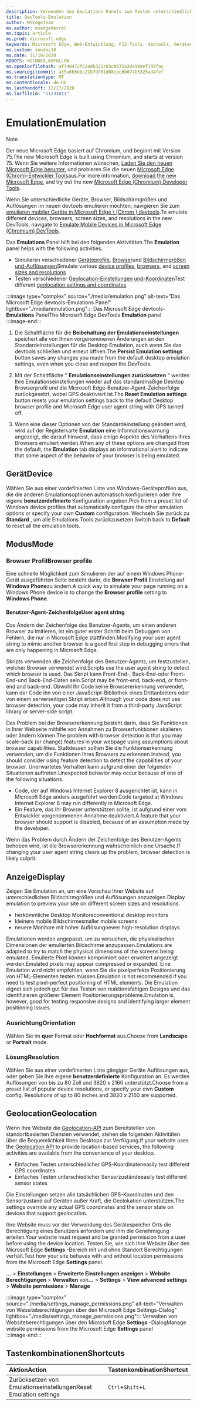 ```yaml
---
description: Verwenden des Emulations Panels zum Testen unterschiedlicher Browser Profile, Bildschirmgrößen und Auflösungen sowie GPS-Positionskoordinaten
title: DevTools-Emulation
author: MSEdgeTeam
ms.author: msedgedevrel
ms.topic: article
ms.prod: microsoft-edge
keywords: Microsoft Edge, Web-Entwicklung, F12-Tools, devtools, Geräteemulation, reaktionsfähiges Design, Geolocation, Auflösung
ms.custom: seodec18
ms.date: 11/19/2020
ROBOTS: NOINDEX,NOFOLLOW
ms.openlocfilehash: af740472f22a8b322c03cb672a3da909ef195fac
ms.sourcegitcommit: a35a6b5bbc21b7df61d08cbc6b074b5325ad4fef
ms.translationtype: MT
ms.contentlocale: de-DE
ms.lasthandoff: 12/17/2020
ms.locfileid: "11233811"
---
```

# <span data-ttu-id="3dd5d-104">Emulation</span><span class="sxs-lookup"><span data-stu-id="3dd5d-104">Emulation</span></span>  

> [!NOTE]
> <span data-ttu-id="3dd5d-105">Der neue Microsoft Edge basiert auf Chromium, und beginnt mit Version 75.</span><span class="sxs-lookup"><span data-stu-id="3dd5d-105">The new Microsoft Edge is built using Chromium, and starts at version 75.</span></span>  <span data-ttu-id="3dd5d-106">Wenn Sie weitere Informationen wünschen, [Laden Sie den neuen Microsoft Edge herunter][MicrosoftNewEdge], und probieren Sie die neuen [Microsoft Edge (Chrom)-Entwickler Tools][DevtoolsGuideChromium]aus.</span><span class="sxs-lookup"><span data-stu-id="3dd5d-106">For more information, [download the new Microsoft Edge][MicrosoftNewEdge], and try out the new [Microsoft Edge (Chromium) Developer Tools][DevtoolsGuideChromium].</span></span>  
> 
> <span data-ttu-id="3dd5d-107">Wenn Sie unterschiedliche Geräte, Browser, Bildschirmgrößen und Auflösungen im neuen devtools emulieren möchten, navigieren Sie zum [emulieren mobiler Geräte in Microsoft Edge \ (Chrom \) devtools][DevtoolsGuideChromiumDeviceMode].</span><span class="sxs-lookup"><span data-stu-id="3dd5d-107">To emulate different devices, browsers, screen sizes, and resolutions in the new DevTools, navigate to [Emulate Mobile Devices in Microsoft Edge \(Chromium\) DevTools][DevtoolsGuideChromiumDeviceMode].</span></span>  

<span data-ttu-id="3dd5d-108">Das **Emulations** Panel hilft bei den folgenden Aktivitäten.</span><span class="sxs-lookup"><span data-stu-id="3dd5d-108">The **Emulation** panel helps with the following activities.</span></span>    

*   <span data-ttu-id="3dd5d-109">Simulieren verschiedener [Geräteprofile](#device), [Browser](#browser-profile)und [Bildschirmgrößen und-Auflösungen](#display)</span><span class="sxs-lookup"><span data-stu-id="3dd5d-109">Simulate various [device profiles](#device), [browsers](#browser-profile), and [screen sizes and resolutions](#display)</span></span>  
*   <span data-ttu-id="3dd5d-110">Testen verschiedener [Geolocation-Einstellungen und-Koordinaten](#geolocation)</span><span class="sxs-lookup"><span data-stu-id="3dd5d-110">Test different [geolocation settings and coordinates](#geolocation)</span></span>  

:::image type="complex" source="./media/emulation.png" alt-text="Das Microsoft Edge devtools-Emulations Panel" lightbox="./media/emulation.png":::
   <span data-ttu-id="3dd5d-112">Das Microsoft Edge devtools- **Emulations** Panel</span><span class="sxs-lookup"><span data-stu-id="3dd5d-112">The Microsoft Edge DevTools **Emulation** panel</span></span>  
:::image-end:::  

1.  <span data-ttu-id="3dd5d-113">Die Schaltfläche für die **Beibehaltung der Emulationseinstellungen** speichert alle von Ihnen vorgenommenen Änderungen an den Standardeinstellungen für die Desktop Emulation, auch wenn Sie das devtools schließen und erneut öffnen.</span><span class="sxs-lookup"><span data-stu-id="3dd5d-113">The **Persist Emulation settings** button saves any changes you made from the default desktop emulation settings, even when you close and reopen the DevTools.</span></span>  

1.  <span data-ttu-id="3dd5d-114">Mit der Schaltfläche " **Emulationseinstellungen zurücksetzen** " werden Ihre Emulationseinstellungen wieder auf das standardmäßige Desktop Browserprofil und die Microsoft Edge-Benutzer-Agent-Zeichenfolge zurückgesetzt, wobei GPS deaktiviert ist.</span><span class="sxs-lookup"><span data-stu-id="3dd5d-114">The **Reset Emulation settings** button resets your emulation settings back to the default Desktop browser profile and Microsoft Edge user agent string with GPS turned off.</span></span>  

1.  <span data-ttu-id="3dd5d-115">Wenn eine dieser Optionen von der Standardeinstellung geändert wird, wird auf der Registerkarte **Emulation** eine Informationswarnung angezeigt, die darauf hinweist, dass einige Aspekte des Verhaltens Ihres Browsers emuliert werden.</span><span class="sxs-lookup"><span data-stu-id="3dd5d-115">When any of these options are changed from the default, the **Emulation** tab displays an informational alert to indicate that some aspect of the behavior of your browser is being emulated.</span></span>  

## <span data-ttu-id="3dd5d-116">Gerät</span><span class="sxs-lookup"><span data-stu-id="3dd5d-116">Device</span></span>  

<span data-ttu-id="3dd5d-117">Wählen Sie aus einer vordefinierten Liste von Windows-Geräteprofilen aus, die die anderen Emulationsoptionen automatisch konfigurieren oder Ihre eigene **benutzerdefinierte** Konfiguration angeben.</span><span class="sxs-lookup"><span data-stu-id="3dd5d-117">Pick from a preset list of Windows device profiles that automatically configure the other emulation options or specify your own **Custom** configuration.</span></span>  <span data-ttu-id="3dd5d-118">Wechseln Sie zurück zu **Standard** , um alle Emulations Tools zurückzusetzen.</span><span class="sxs-lookup"><span data-stu-id="3dd5d-118">Switch back to **Default** to reset all the emulation tools.</span></span>  

## <span data-ttu-id="3dd5d-119">Modus</span><span class="sxs-lookup"><span data-stu-id="3dd5d-119">Mode</span></span>  

### <span data-ttu-id="3dd5d-120">Browser Profil</span><span class="sxs-lookup"><span data-stu-id="3dd5d-120">Browser profile</span></span>  

<span data-ttu-id="3dd5d-121">Eine schnelle Möglichkeit zum Simulieren der auf einem Windows Phone-Gerät ausgeführten Seite besteht darin, die **Browser Profil** Einstellung auf **Windows Phone**zu ändern.</span><span class="sxs-lookup"><span data-stu-id="3dd5d-121">A quick way to simulate your page running on a Windows Phone device is to change the **Browser profile** setting to **Windows Phone**.</span></span>  

#### <span data-ttu-id="3dd5d-122">Benutzer-Agent-Zeichenfolge</span><span class="sxs-lookup"><span data-stu-id="3dd5d-122">User agent string</span></span>  

<span data-ttu-id="3dd5d-123">Das Ändern der Zeichenfolge des Benutzer-Agents, um einen anderen Browser zu imitieren, ist ein guter erster Schritt beim Debuggen von Fehlern, die nur in Microsoft Edge stattfinden.</span><span class="sxs-lookup"><span data-stu-id="3dd5d-123">Modifying your user agent string to mimic another browser is a good first step in debugging errors that are only happening in Microsoft Edge.</span></span>  

<span data-ttu-id="3dd5d-124">Skripts verwenden die Zeichenfolge des Benutzer-Agents, um festzustellen, welcher Browser verwendet wird.</span><span class="sxs-lookup"><span data-stu-id="3dd5d-124">Scripts use the user agent string to detect which browser is used.</span></span>  <span data-ttu-id="3dd5d-125">Das Skript kann Front-End-, Back-End-oder Front-End-und Back-End-Daten sein.</span><span class="sxs-lookup"><span data-stu-id="3dd5d-125">Script may be front-end, back-end, or front-end and back-end.</span></span>  <span data-ttu-id="3dd5d-126">Obwohl Ihr Code keine Browsererkennung verwendet, kann der Code ihn von einer JavaScript-Bibliothek eines Drittanbieters oder von einem serverseitigen Skript erben.</span><span class="sxs-lookup"><span data-stu-id="3dd5d-126">Although your code does not use browser detection, your code may inherit it from a third-party JavaScript library or server-side script.</span></span>  

<span data-ttu-id="3dd5d-127">Das Problem bei der Browsererkennung besteht darin, dass Sie Funktionen in Ihrer Webseite mithilfe von Annahmen zu Browserfunktionen skalieren oder ändern können.</span><span class="sxs-lookup"><span data-stu-id="3dd5d-127">The problem with browser detection is that you may scale-back \(or change\) features in your webpage using assumptions about browser capabilities.</span></span> <span data-ttu-id="3dd5d-128">Stattdessen sollten Sie die Funktionserkennung verwenden, um die Funktionen Ihres Browsers zu erkennen.</span><span class="sxs-lookup"><span data-stu-id="3dd5d-128">Instead, you should consider using feature detection to detect the capabilities of your browser.</span></span>  <span data-ttu-id="3dd5d-129">Unerwartetes Verhalten kann aufgrund einer der folgenden Situationen auftreten.</span><span class="sxs-lookup"><span data-stu-id="3dd5d-129">Unexpected behavior may occur because of one of the following situations.</span></span>  

*   <span data-ttu-id="3dd5d-130">Code, der auf Windows Internet Explorer 8 ausgerichtet ist, kann in Microsoft Edge anders ausgeführt werden.</span><span class="sxs-lookup"><span data-stu-id="3dd5d-130">Code targeted at Windows Internet Explorer 8 may run differently in Microsoft Edge.</span></span>  
*   <span data-ttu-id="3dd5d-131">Ein Feature, das Ihr Browser unterstützen sollte, ist aufgrund einer vom Entwickler vorgenommenen Annahme deaktiviert.</span><span class="sxs-lookup"><span data-stu-id="3dd5d-131">A feature that your browser should support is disabled, because of an assumption made by the developer.</span></span>  

<span data-ttu-id="3dd5d-132">Wenn das Problem durch Ändern der Zeichenfolge des Benutzer-Agents behoben wird, ist die Browsererkennung wahrscheinlich eine Ursache.</span><span class="sxs-lookup"><span data-stu-id="3dd5d-132">If changing your user agent string clears up the problem, browser detection is likely culprit.</span></span>  

## <span data-ttu-id="3dd5d-133">Anzeige</span><span class="sxs-lookup"><span data-stu-id="3dd5d-133">Display</span></span>  

<span data-ttu-id="3dd5d-134">Zeigen Sie Emulation an, um eine Vorschau Ihrer Website auf unterschiedlichen Bildschirmgrößen und Auflösungen anzuzeigen.</span><span class="sxs-lookup"><span data-stu-id="3dd5d-134">Display emulation to preview your site on different screen sizes and resolutions.</span></span>  

*   <span data-ttu-id="3dd5d-135">herkömmliche Desktop Monitore</span><span class="sxs-lookup"><span data-stu-id="3dd5d-135">conventional desktop monitors</span></span>  
*   <span data-ttu-id="3dd5d-136">kleinere mobile Bildschirme</span><span class="sxs-lookup"><span data-stu-id="3dd5d-136">smaller mobile screens</span></span>  
*   <span data-ttu-id="3dd5d-137">neuere Monitore mit hoher Auflösung</span><span class="sxs-lookup"><span data-stu-id="3dd5d-137">newer high-resolution displays</span></span>  

<span data-ttu-id="3dd5d-138">Emulationen werden angepasst, um zu versuchen, die physikalischen Dimensionen der emulierten Bildschirme anzupassen.</span><span class="sxs-lookup"><span data-stu-id="3dd5d-138">Emulations are adapted to try to match the physical dimensions of the screens being emulated.</span></span>  <span data-ttu-id="3dd5d-139">Emulierte Pixel können komprimiert oder erweitert angezeigt werden.</span><span class="sxs-lookup"><span data-stu-id="3dd5d-139">Emulated pixels may appear compressed or expanded.</span></span> <span data-ttu-id="3dd5d-140">Eine Emulation wird nicht empfohlen, wenn Sie die pixelperfekte Positionierung von HTML-Elementen testen müssen.</span><span class="sxs-lookup"><span data-stu-id="3dd5d-140">Emulation is not recommended if you need to test pixel-perfect positioning of HTML elements.</span></span>  <span data-ttu-id="3dd5d-141">Die Emulation eignet sich jedoch gut für das Testen von reaktionsfähigen Designs und das identifizieren größerer Element Positionierungsprobleme.</span><span class="sxs-lookup"><span data-stu-id="3dd5d-141">Emulation is, however, good for testing responsive designs and identifying larger element positioning issues.</span></span>  

### <span data-ttu-id="3dd5d-142">Ausrichtung</span><span class="sxs-lookup"><span data-stu-id="3dd5d-142">Orientation</span></span>  

<span data-ttu-id="3dd5d-143">Wählen Sie im **quer** Format oder **Hochformat** aus.</span><span class="sxs-lookup"><span data-stu-id="3dd5d-143">Choose from **Landscape** or **Portrait** mode.</span></span>  

### <span data-ttu-id="3dd5d-144">Lösung</span><span class="sxs-lookup"><span data-stu-id="3dd5d-144">Resolution</span></span>  

<span data-ttu-id="3dd5d-145">Wählen Sie aus einer vordefinierten Liste gängiger Geräte Auflösungen aus, oder geben Sie Ihre eigene **benutzerdefinierte** Konfiguration an.  Es werden Auflösungen von bis zu 80 Zoll und 3820 x 2160 unterstützt.</span><span class="sxs-lookup"><span data-stu-id="3dd5d-145">Choose from a preset list of popular device resolutions, or specify your own **Custom** config.  Resolutions of up to 80 inches and 3820 x 2160 are supported.</span></span>  

## <span data-ttu-id="3dd5d-146">Geolocation</span><span class="sxs-lookup"><span data-stu-id="3dd5d-146">Geolocation</span></span>  

<span data-ttu-id="3dd5d-147">Wenn Ihre Website die [Geolocation-API][MdnGeolocationUsing] zum Bereitstellen von standortbasierten Diensten verwendet, stehen die folgenden Aktivitäten über die Bequemlichkeit Ihres Desktops zur Verfügung.</span><span class="sxs-lookup"><span data-stu-id="3dd5d-147">If your website uses the [Geolocation API][MdnGeolocationUsing] to provide location-based services, the following activities are available from the convenience of your desktop.</span></span>  

*   <span data-ttu-id="3dd5d-148">Einfaches Testen unterschiedlicher GPS-Koordinaten</span><span class="sxs-lookup"><span data-stu-id="3dd5d-148">easily test different GPS coordinates</span></span>  
*   <span data-ttu-id="3dd5d-149">Einfaches Testen unterschiedlicher Sensorzustände</span><span class="sxs-lookup"><span data-stu-id="3dd5d-149">easily test different sensor states</span></span>  

<span data-ttu-id="3dd5d-150">Die Einstellungen setzen alle tatsächlichen GPS-Koordinaten und den Sensorzustand auf Geräten außer Kraft, die Geolokation unterstützen.</span><span class="sxs-lookup"><span data-stu-id="3dd5d-150">The settings override any actual GPS coordinates and the sensor state on devices that support geolocation.</span></span>  

<span data-ttu-id="3dd5d-151">Ihre Website muss vor der Verwendung des Gerätespeicher Orts die Berechtigung eines Benutzers anfordern und ihm die Genehmigung erteilen.</span><span class="sxs-lookup"><span data-stu-id="3dd5d-151">Your website must request and be granted permission from a user before using the device location.</span></span>  <span data-ttu-id="3dd5d-152">Testen Sie, wie sich Ihre Website über den Microsoft Edge **Settings** -Bereich mit und ohne Standort Berechtigungen verhält.</span><span class="sxs-lookup"><span data-stu-id="3dd5d-152">Test how your site behaves with and without location permissions from the Microsoft Edge **Settings** panel.</span></span>  

<span data-ttu-id="3dd5d-153">**...** >  **Einstellungen**  >  **Erweiterte Einstellungen anzeigen**  >  **Website Berechtigungen**  >  **Verwalten** von</span><span class="sxs-lookup"><span data-stu-id="3dd5d-153">**...** > **Settings** > **View advanced settings** > **Website permissions** > **Manage**</span></span>  

:::image type="complex" source="./media/settings_manage_permissions.png" alt-text="Verwalten von Websiteberechtigungen über den Microsoft Edge Settings-Dialog" lightbox="./media/settings_manage_permissions.png":::
   <span data-ttu-id="3dd5d-155">Verwalten von Websiteberechtigungen über den Microsoft Edge **Settings** -Dialog</span><span class="sxs-lookup"><span data-stu-id="3dd5d-155">Manage website permissions from the Microsoft Edge **Settings** panel</span></span>  
:::image-end:::  

## <span data-ttu-id="3dd5d-156">Tastenkombinationen</span><span class="sxs-lookup"><span data-stu-id="3dd5d-156">Shortcuts</span></span>

| <span data-ttu-id="3dd5d-157">Aktion</span><span class="sxs-lookup"><span data-stu-id="3dd5d-157">Action</span></span>  | <span data-ttu-id="3dd5d-158">Tastenkombination</span><span class="sxs-lookup"><span data-stu-id="3dd5d-158">Shortcut</span></span>  |  
|:--- |:--- |  
| <span data-ttu-id="3dd5d-159">Zurücksetzen von Emulationseinstellungen</span><span class="sxs-lookup"><span data-stu-id="3dd5d-159">Reset Emulation settings</span></span> | `Ctrl`+`Shift`+`L` |  

<!-- links -->  


[DevtoolsGuideChromium]: /microsoft-edge/devtools-guide-chromium "Microsoft Edge (Chrom)-Entwickler Tools | Microsoft docs"  
[DevtoolsGuideChromiumDeviceMode]: /microsoft-edge/devtools-guide-chromium/device-mode "Emulieren von mobilen Geräten in Microsoft Edge DevTools | Microsoft Docs"  

[MicrosoftNewEdge]: https://www.microsoft.com/edge "Den neuen Microsoft Edge-Browser herunterladen"  

[MdnGeolocationUsing]: https://developer.mozilla.org/docs/Web/API/Geolocation/Using_geolocation "Geolocation-API | MDN"  
